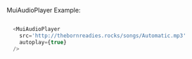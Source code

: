 MuiAudioPlayer Example:

```js

  <MuiAudioPlayer
    src='http://thebornreadies.rocks/songs/Automatic.mp3'
    autoplay={true}
  />

```